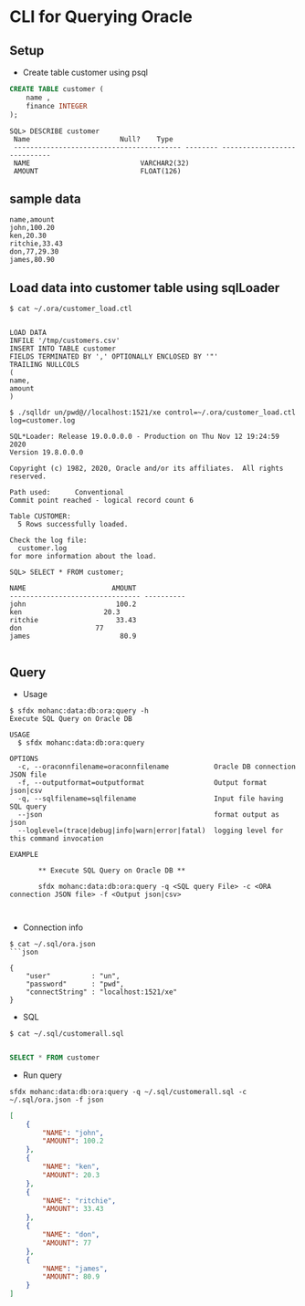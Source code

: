 # CLI for Querying Oracle 

## Setup

- Create table customer using psql

```sql
CREATE TABLE customer ( 
    name , 
    finance INTEGER
);

```

```
SQL> DESCRIBE customer
 Name					   Null?    Type
 ----------------------------------------- -------- ----------------------------
 NAME						    VARCHAR2(32)
 AMOUNT 					    FLOAT(126)

```

## sample data 
```
name,amount
john,100.20
ken,20.30
ritchie,33.43
don,77,29.30
james,80.90
```

## Load data into customer table  using sqlLoader
```
$ cat ~/.ora/customer_load.ctl


LOAD DATA
INFILE '/tmp/customers.csv'
INSERT INTO TABLE customer
FIELDS TERMINATED BY ',' OPTIONALLY ENCLOSED BY '"'
TRAILING NULLCOLS
(
name,
amount
)
```
```
$ ./sqlldr un/pwd@//localhost:1521/xe control=~/.ora/customer_load.ctl log=customer.log
```
```
SQL*Loader: Release 19.0.0.0.0 - Production on Thu Nov 12 19:24:59 2020
Version 19.8.0.0.0

Copyright (c) 1982, 2020, Oracle and/or its affiliates.  All rights reserved.

Path used:      Conventional
Commit point reached - logical record count 6

Table CUSTOMER:
  5 Rows successfully loaded.

Check the log file:
  customer.log
for more information about the load.
```

```
SQL> SELECT * FROM customer;

NAME				     AMOUNT
-------------------------------- ----------
john				      100.2
ken				       20.3
ritchie 			      33.43
don					 77
james				       80.9


```

## Query
- Usage
```
$ sfdx mohanc:data:db:ora:query -h
Execute SQL Query on Oracle DB

USAGE
  $ sfdx mohanc:data:db:ora:query

OPTIONS
  -c, --oraconnfilename=oraconnfilename           Oracle DB connection JSON file
  -f, --outputformat=outputformat                 Output format json|csv
  -q, --sqlfilename=sqlfilename                   Input file having SQL query
  --json                                          format output as json
  --loglevel=(trace|debug|info|warn|error|fatal)  logging level for this command invocation

EXAMPLE

       ** Execute SQL Query on Oracle DB **

       sfdx mohanc:data:db:ora:query -q <SQL query File> -c <ORA connection JSON file> -f <Output json|csv>

    
```
- Connection info
```
$ cat ~/.sql/ora.json 
```json

{
    "user"          : "un",
    "password"      : "pwd",
    "connectString" : "localhost:1521/xe"
}
```

- SQL
```
$ cat ~/.sql/customerall.sql
```

```sql

SELECT * FROM customer
```
- Run query

```
sfdx mohanc:data:db:ora:query -q ~/.sql/customerall.sql -c ~/.sql/ora.json -f json
```

```json
[
    {
        "NAME": "john",
        "AMOUNT": 100.2
    },
    {
        "NAME": "ken",
        "AMOUNT": 20.3
    },
    {
        "NAME": "ritchie",
        "AMOUNT": 33.43
    },
    {
        "NAME": "don",
        "AMOUNT": 77
    },
    {
        "NAME": "james",
        "AMOUNT": 80.9
    }
]
```


